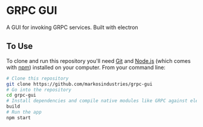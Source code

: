 # GRPC GUI

A GUI for invoking GRPC services. Built with electron

## To Use

To clone and run this repository you'll need [Git](https://git-scm.com) and [Node.js](https://nodejs.org/en/download/) (which comes with [npm](http://npmjs.com)) installed on your computer. From your command line:

```bash
# Clone this repository
git clone https://github.com/markosindustries/grpc-gui
# Go into the repository
cd grpc-gui
# Install dependencies and compile native modules like GRPC against electron headers
build
# Run the app
npm start
```
